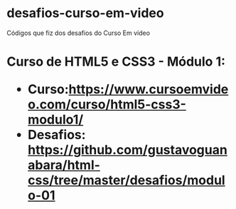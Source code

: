 # desafios-curso-em-video
Códigos que fiz dos desafios do Curso Em vídeo

<h1>Curso de HTML5 e CSS3 - Módulo 1:</h1:> 
<ul>
  <li>Curso:<a href= "https://www.cursoemvideo.com/curso/html5-css3-modulo1/">https://www.cursoemvideo.com/curso/html5-css3-modulo1/</a></li>
  <li>Desafios: <a href="https://github.com/gustavoguanabara/html-css/tree/master/desafios/modulo-01">https://github.com/gustavoguanabara/html-css/tree/master/desafios/modulo-01</a></li>
</ul>
